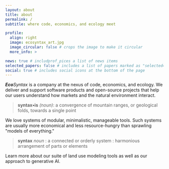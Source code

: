 ```yaml
---
layout: about
title: about
permalink: /
subtitle: where code, economics, and ecology meet

profile:
  align: right
  image: ecosyntax_art.jpg
  image_circular: false # crops the image to make it circular
  more_info: >

news: true # includprof_pices a list of news items
selected_papers: false # includes a list of papers marked as "selected={true}"
social: true # includes social icons at the bottom of the page
---
```


_**Eco**Syntax_ is a company at the nexus of code, economics, and ecology.  We deliver and support software products and open-source projects that help our users understand how markets and the natural environment interact.

>**syntax•is** _(noun)_: a convergence of mountain ranges, or geological folds, towards a single point

We love systems of modular, minimalistic, manageable tools.  Such systems are usually more economical and less resource-hungry than sprawling "models of everything."

>**syntax** *noun* : a connected or orderly system : harmonious arrangement of parts or elements

Learn more about our suite of land use modeling tools as well as our approach to generative AI.